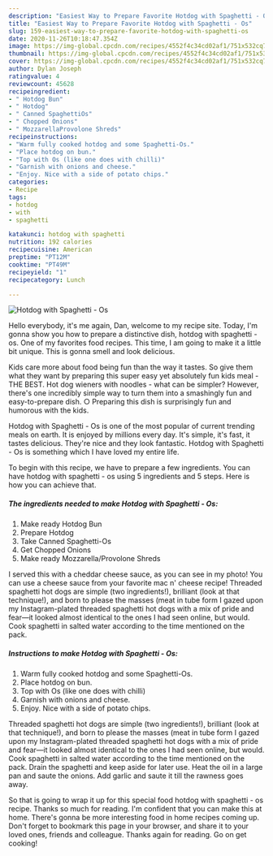 ```yaml
---
description: "Easiest Way to Prepare Favorite Hotdog with Spaghetti - Os"
title: "Easiest Way to Prepare Favorite Hotdog with Spaghetti - Os"
slug: 159-easiest-way-to-prepare-favorite-hotdog-with-spaghetti-os
date: 2020-11-26T10:18:47.354Z
image: https://img-global.cpcdn.com/recipes/4552f4c34cd02af1/751x532cq70/hotdog-with-spaghetti-os-recipe-main-photo.jpg
thumbnail: https://img-global.cpcdn.com/recipes/4552f4c34cd02af1/751x532cq70/hotdog-with-spaghetti-os-recipe-main-photo.jpg
cover: https://img-global.cpcdn.com/recipes/4552f4c34cd02af1/751x532cq70/hotdog-with-spaghetti-os-recipe-main-photo.jpg
author: Dylan Joseph
ratingvalue: 4
reviewcount: 45628
recipeingredient:
- " Hotdog Bun"
- " Hotdog"
- " Canned SpaghettiOs"
- " Chopped Onions"
- " MozzarellaProvolone Shreds"
recipeinstructions:
- "Warm fully cooked hotdog and some Spaghetti-Os."
- "Place hotdog on bun."
- "Top with Os (like one does with chilli)"
- "Garnish with onions and cheese."
- "Enjoy. Nice with a side of potato chips."
categories:
- Recipe
tags:
- hotdog
- with
- spaghetti

katakunci: hotdog with spaghetti 
nutrition: 192 calories
recipecuisine: American
preptime: "PT12M"
cooktime: "PT49M"
recipeyield: "1"
recipecategory: Lunch

---
```



![Hotdog with Spaghetti - Os](https://img-global.cpcdn.com/recipes/4552f4c34cd02af1/751x532cq70/hotdog-with-spaghetti-os-recipe-main-photo.jpg)

Hello everybody, it's me again, Dan, welcome to my recipe site. Today, I'm gonna show you how to prepare a distinctive dish, hotdog with spaghetti - os. One of my favorites food recipes. This time, I am going to make it a little bit unique. This is gonna smell and look delicious.

Kids care more about food being fun than the way it tastes. So give them what they want by preparing this super easy yet absolutely fun kids meal - THE BEST. Hot dog wieners with noodles - what can be simpler? However, there&#39;s one incredibly simple way to turn them into a smashingly fun and easy-to-prepare dish. ○ Preparing this dish is surprisingly fun and humorous with the kids.

Hotdog with Spaghetti - Os is one of the most popular of current trending meals on earth. It is enjoyed by millions every day. It's simple, it's fast, it tastes delicious. They're nice and they look fantastic. Hotdog with Spaghetti - Os is something which I have loved my entire life.


To begin with this recipe, we have to prepare a few ingredients. You can have hotdog with spaghetti - os using 5 ingredients and 5 steps. Here is how you can achieve that.

<!--inarticleads1-->

##### The ingredients needed to make Hotdog with Spaghetti - Os:

1. Make ready  Hotdog Bun
1. Prepare  Hotdog
1. Take  Canned Spaghetti-Os
1. Get  Chopped Onions
1. Make ready  Mozzarella/Provolone Shreds


I served this with a cheddar cheese sauce, as you can see in my photo! You can use a cheese sauce from your favorite mac n&#39; cheese recipe! Threaded spaghetti hot dogs are simple (two ingredients!), brilliant (look at that technique!), and born to please the masses (meat in tube form I gazed upon my Instagram-plated threaded spaghetti hot dogs with a mix of pride and fear—it looked almost identical to the ones I had seen online, but would. Cook spaghetti in salted water according to the time mentioned on the pack. 

<!--inarticleads2-->

##### Instructions to make Hotdog with Spaghetti - Os:

1. Warm fully cooked hotdog and some Spaghetti-Os.
1. Place hotdog on bun.
1. Top with Os (like one does with chilli)
1. Garnish with onions and cheese.
1. Enjoy. Nice with a side of potato chips.


Threaded spaghetti hot dogs are simple (two ingredients!), brilliant (look at that technique!), and born to please the masses (meat in tube form I gazed upon my Instagram-plated threaded spaghetti hot dogs with a mix of pride and fear—it looked almost identical to the ones I had seen online, but would. Cook spaghetti in salted water according to the time mentioned on the pack. Drain the spaghetti and keep aside for later use. Heat the oil in a large pan and saute the onions. Add garlic and saute it till the rawness goes away. 

So that is going to wrap it up for this special food hotdog with spaghetti - os recipe. Thanks so much for reading. I'm confident that you can make this at home. There's gonna be more interesting food in home recipes coming up. Don't forget to bookmark this page in your browser, and share it to your loved ones, friends and colleague. Thanks again for reading. Go on get cooking!
